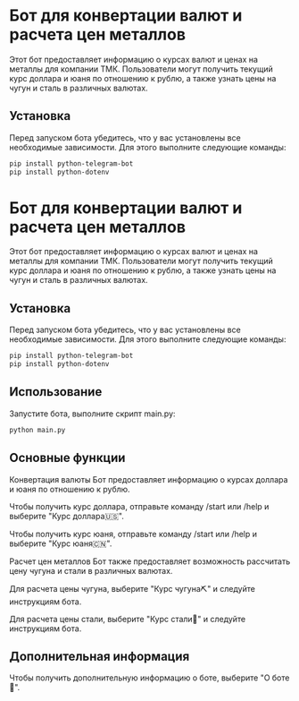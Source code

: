 # Бот для конвертации валют и расчета цен металлов

Этот бот предоставляет информацию о курсах валют и ценах на металлы для компании ТМК. Пользователи могут получить текущий курс доллара и юаня по отношению к рублю, а также узнать цены на чугун и сталь в различных валютах.


## Установка

Перед запуском бота убедитесь, что у вас установлены все необходимые зависимости. Для этого выполните следующие команды:

```bash
pip install python-telegram-bot
pip install python-dotenv
```


# Бот для конвертации валют и расчета цен металлов

Этот бот предоставляет информацию о курсах валют и ценах на металлы для компании ТМК. Пользователи могут получить текущий курс доллара и юаня по отношению к рублю, а также узнать цены на чугун и сталь в различных валютах.


## Установка

Перед запуском бота убедитесь, что у вас установлены все необходимые зависимости. Для этого выполните следующие команды:

```bash
pip install python-telegram-bot
pip install python-dotenv
```


## Использование

Запустите бота, выполните скрипт main.py:
```bash
python main.py
```


## Основные функции
Конвертация валюты
Бот предоставляет информацию о курсах доллара и юаня по отношению к рублю.

Чтобы получить курс доллара, отправьте команду /start или /help и выберите "Курс доллара🇺🇸".

Чтобы получить курс юаня, отправьте команду /start или /help и выберите "Курс юаня🇨🇳".

Расчет цен металлов
Бот также предоставляет возможность рассчитать цену чугуна и стали в различных валютах.

Для расчета цены чугуна, выберите "Курс чугуна⛏️" и следуйте инструкциям бота.

Для расчета цены стали, выберите "Курс стали👷" и следуйте инструкциям бота.


## Дополнительная информация
Чтобы получить дополнительную информацию о боте, выберите "О боте🤖".

